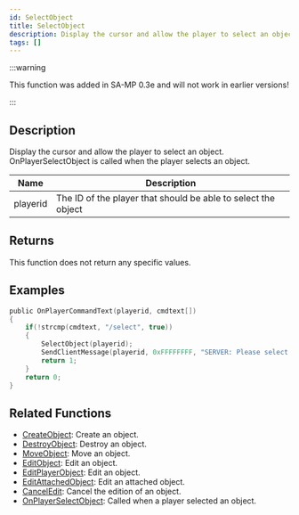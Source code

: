 ```yaml
---
id: SelectObject
title: SelectObject
description: Display the cursor and allow the player to select an object.
tags: []
---
```


:::warning

This function was added in SA-MP 0.3e and will not work in earlier versions!

:::

## Description

Display the cursor and allow the player to select an object. OnPlayerSelectObject is called when the player selects an object.


| Name | Description |
|------|-------------|
|playerid | The ID of the player that should be able to select the object|


## Returns

This function does not return any specific values.


## Examples


```c
public OnPlayerCommandText(playerid, cmdtext[])
{
    if(!strcmp(cmdtext, "/select", true))
    {
        SelectObject(playerid);
        SendClientMessage(playerid, 0xFFFFFFFF, "SERVER: Please select the object you'd like to edit!");
        return 1;
    }
    return 0;
}
```


## Related Functions


-  [CreateObject](../functions/CreateObject): Create an object.
-  [DestroyObject](../functions/DestroyObject): Destroy an object.
-  [MoveObject](../functions/MoveObject): Move an object.
-  [EditObject](../functions/EditObject): Edit an object.
-  [EditPlayerObject](../functions/EditPlayerObject): Edit an object.
-  [EditAttachedObject](../functions/EditAttachedObject): Edit an attached object.
-  [CancelEdit](../functions/CancelEdit): Cancel the edition of an object.
-  [OnPlayerSelectObject](../functions/OnPlayerSelectObject): Called when a player selected an object.
